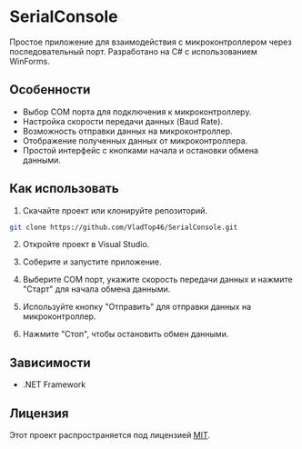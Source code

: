 # SerialConsole

Простое приложение для взаимодействия с микроконтроллером через последовательный порт. Разработано на C# с использованием WinForms.

## Особенности

- Выбор COM порта для подключения к микроконтроллеру.
- Настройка скорости передачи данных (Baud Rate).
- Возможность отправки данных на микроконтроллер.
- Отображение полученных данных от микроконтроллера.
- Простой интерфейс с кнопками начала и остановки обмена данными.

## Как использовать

1. Скачайте проект или клонируйте репозиторий.

```bash
git clone https://github.com/VladTop46/SerialConsole.git
```

2. Откройте проект в Visual Studio.

3. Соберите и запустите приложение.

4. Выберите COM порт, укажите скорость передачи данных и нажмите "Старт" для начала обмена данными.

5. Используйте кнопку "Отправить" для отправки данных на микроконтроллер.

6. Нажмите "Стоп", чтобы остановить обмен данными.

## Зависимости

- .NET Framework

## Лицензия

Этот проект распространяется под лицензией [MIT](LICENSE).
